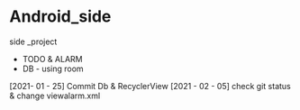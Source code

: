 # Android_side
side _project 
- TODO & ALARM
- DB - using room

[2021- 01 - 25] Commit Db & RecyclerView 
[2021 - 02 - 05] check git status & change viewalarm.xml
